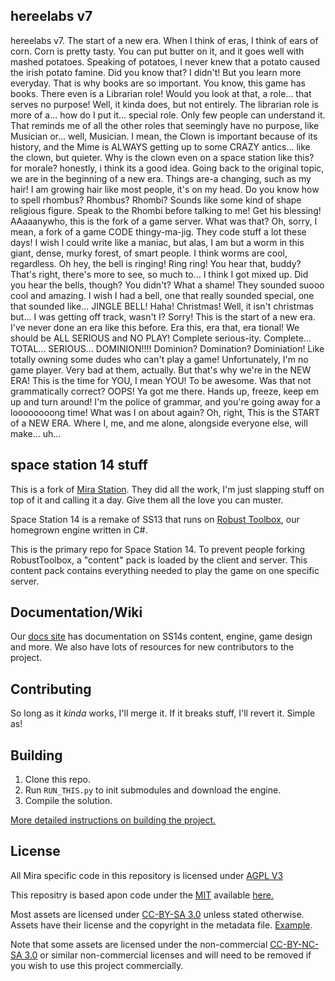 ## hereelabs v7

hereelabs v7. The start of a new era. When I think of eras, I think of ears of corn. Corn is pretty tasty. You can put butter on it, and it goes well with mashed potatoes. Speaking of potatoes, I never knew that a potato caused the irish potato famine. Did you know that? I didn't! But you learn more everyday. That is why books are so important. You know, this game has books. There even is a Librarian role! Would you look at that, a role... that serves no purpose! Well, it kinda does, but not entirely. The librarian role is more of a... how do I put it... special role. Only few people can understand it. That reminds me of all the other roles that seemingly have no purpose, like Musician or... well, Musician. I mean, the Clown is important because of its history, and the Mime is ALWAYS getting up to some CRAZY antics... like the clown,  but quieter. Why is the clown even on a space station like this? for morale? honestly, i think its a good idea. Going back to the original topic, we are in the beginning of a new era. Things are-a changing, such as my hair! I am growing hair like most people, it's on my head. Do you know how to spell rhombus? Rhombus? Rhombi? Sounds like some kind of shape religious figure. Speak to the Rhombi before talking to me! Get his blessing! AAaaanywho, this is the fork of a game server. What was that? Oh, sorry, I mean, a fork of a game CODE thingy-ma-jig. They code stuff a lot these days! I wish I could write like a maniac, but alas, I am but a worm in this giant, dense, murky forest, of smart people. I think worms are cool, regardless. Oh hey, the bell is ringing! Ring ring! You hear that, buddy? That's right, there's more to see, so much to... I think I got mixed up. Did you hear the bells, though? You didn't? What a shame! They sounded suooo cool and amazing. I wish I had a bell, one that really sounded special, one that sounded like... JINGLE BELL! Haha! Christmas! Well, it isn't christmas but... I was getting off track, wasn't I? Sorry! This is the start of a new era. I've never done an era like this before. Era this, era that, era tional! We should be ALL SERIOUS and NO PLAY! Complete serious-ity. Complete... TOTAL... SERIOUS... DOMINION!!!! Dominion? Domination? Dominiation! Like totally owning some dudes who can't play a game! Unfortunately, I'm no game player. Very bad at them, actually. But that's why we're in the NEW ERA! This is the time for YOU, I mean YOU! To be awesome. Was that not grammatically correct? OOPS! Ya got me there. Hands up, freeze, keep em up and turn around! I'm the police of grammar, and you're going away for a loooooooong time! What was I on about again? Oh, right, This is the START of a NEW ERA. Where I, me, and me alone, alongside everyone else, will make... uh...

## space station 14 stuff

This is a fork of [Mira Station](https://github.com/Mira-Sector/space-station-14). They did all the work, I'm just slapping stuff on top of it and calling it a day. Give them all the love you can muster.

Space Station 14 is a remake of SS13 that runs on [Robust Toolbox](https://github.com/space-wizards/RobustToolbox), our homegrown engine written in C#.

This is the primary repo for Space Station 14. To prevent people forking RobustToolbox, a "content" pack is loaded by the client and server. This content pack contains everything needed to play the game on one specific server.

## Documentation/Wiki

Our [docs site](https://docs.spacestation14.io/) has documentation on SS14s content, engine, game design and more. We also have lots of resources for new contributors to the project.

## Contributing

So long as it *kinda* works, I'll merge it. If it breaks stuff, I'll revert it. Simple as!

## Building

1. Clone this repo.
2. Run `RUN_THIS.py` to init submodules and download the engine.
3. Compile the solution.

[More detailed instructions on building the project.](https://docs.spacestation14.com/en/general-development/setup.html)

## License

All Mira specific code in this repository is licensed under [AGPL V3](https://github.com/Mira-Sector/space-station-14/blob/master/LICENSE-AGPLV3.txt)

This repositry is based apon code under the [MIT](https://github.com/Mira-Sector/space-station-14/blob/master/LICENSE-MIT.txt) available [here.](https://github.com/space-wizards/space-station-14)

Most assets are licensed under [CC-BY-SA 3.0](https://creativecommons.org/licenses/by-sa/3.0/) unless stated otherwise. Assets have their license and the copyright in the metadata file. [Example](https://github.com/space-wizards/space-station-14/blob/master/Resources/Textures/Objects/Tools/crowbar.rsi/meta.json).

Note that some assets are licensed under the non-commercial [CC-BY-NC-SA 3.0](https://creativecommons.org/licenses/by-nc-sa/3.0/) or similar non-commercial licenses and will need to be removed if you wish to use this project commercially.
